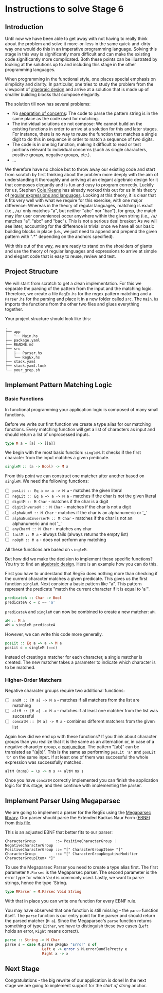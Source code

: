 # Instructions to solve Stage 6
## Introduction
Until now we have been able to get away with not having to really think about the problem and solve it more-or-less in the same quick-and-dirty way one would do this in an imperative programming language.
Solving this stage in this way is significantly more difficult and can make the existing code significantly more complicated.
Both these points can be illustrated by looking at the solutions up to and including this stage in the other programming languages.

When programming in the functional style, one places special emphasis on simplicity and clarity.
In particular, one tries to study the problem from the viewpoint of [algebraic design](https://algebradriven.design) and arrive at a solution that is made up of smaller building blocks that compose elegantly.

The solution till now has several problems:
- No [separation of concerns](https://en.wikipedia.org/wiki/Separation_of_concerns): The code to parse the pattern string is in the same place as the code used for matching.
- The individual solutions do not compose: We cannot build on the existing functions in order to arrive at a solution for this and later stages.
  For instance, there is no way to reuse the function that matches a single digit to do this in sequence in order to match a sequence of two digits.
- The code is in one big function, making it difficult to read or test portions relevant to individual concerns (such as single characters, positive groups, negative groups, etc.).
- ...

We therefore have no choice but to throw away our existing code and start from scratch by first thinking about the problem more deeply with the aim of understanding it thoroughly and arriving at an elegant algebraic design for it that composes elegantly and is fun and easy to program correctly.
Luckily for us, Stephen [Cole Kleene](https://en.wikipedia.org/wiki/Stephen_Cole_Kleene) has already worked this out for us in his theory of [regular expressions and languages](https://en.wikipedia.org/wiki/Regular_expression).
Looking at this theory, it is clear that it fits very well with what we require for this exercise, with one major difference: Whereas in the theory of regular languages, matching is exact (i.e., `/a/` only matches "a", but neither "abc" nor "bac"), for grep, the match may (for user convenience) occur anywhere within the given string (i.e., `/a/` matches "a", "abc" and "bac").
This is not a serious deal breaker: As we will see later, accounting for the difference is trivial once we have all our basic building blocks in place (i.e., we just need to append and prepend the given pattern with ".*" depending on the anchors specified). 

With this out of the way, we are ready to stand on the shoulders of giants and use the theory of regular languages and expressions to arrive at simple and elegant code that is easy to reuse, review and test.

## Project Structure
We will start from scratch to get a clean implementation.
For this we separate the parsing of the pattern from the input and the matching logic.
Therefore, we create a file `RegEx.hs` for the regex pattern matching and a `Parser.hs` for the parsing and place it in a new folder called `src`.
The `Main.hs` imports the functions from the other two files and glues everything together.

Your project structure should look like this:

```
.
├── app
│   └── Main.hs
├── package.yaml
├── README.md
├── src
│   ├── Parser.hs
│   └── RegEx.hs
├── stack.yaml
├── stack.yaml.lock
└── your_grep.sh
```

## Implement Pattern Matching Logic
### Basic Functions
In functional programming your application logic is composed of many small functions.

Before we write our first function we create a type alias for our matching functions.
Every matching function will get a list of characters as input and should return a list of unprocessed inputs.


```Haskell
type M a = [a] -> [[a]]
```

We begin with the most basic function: `singleM`. It checks if the first character from the input matches a given predicate.

```Haskell
singleM :: (a -> Bool) -> M a
```

From this point we can construct one matcher after another based on `singleM`.
We need the following functions:

* [ ] `posLit :: Eq a => a -> M a` - matches the given literal
* [ ] `negLit :: Eq a => a -> M a` - matches if the char is not the given literal
* [ ] `digitM :: M Char` - matches if the char is a digit
* [ ] `digitInverseM :: M Char` - matches if the char is not a digit
* [ ] `alphaNumM :: M Char` - matches if the char is an alphanumeric or '_'
* [ ] `alphaNumInverserM :: M Char` - matches if the char is not an alphanumeric and not '_'
* [ ] `anyCharM :: M Char` - matches any char
* [ ] `failM :: M a` - always fails (always returns the empty list)
* [ ] `noOpM :: M a` - does not perform any matching

All these functions are based on `singleM`.

But how did we make the decision to implement these specific functions?
You try to find an [algebraic design](https://algebradriven.design).
Here is an example how you can do this.

First you have to understand that RegEx does nothing more than checking if the current character matches a given predicate.
This gives us the first function `singleM`.
Next consider a basic pattern like "a".
This pattern represent the predicate "match the current character if it is equal to 'a'".

```Haskell
predicateA :: Char -> Bool
predicateA c = c == 'a'
```

`predicateA` and `singleM` can now be combined to create a new matcher: `aM`.
```Haskell
aM :: M a
aM = singleM predicateA
```

However, we can write this code more generally.
```Haskell
posLit :: Eq a => a -> M a
posLit c = singleM (==c)
```

Instead of creating a matcher for each character, a single matcher is created.
The new matcher takes a parameter to indicate which character is to be matched.


### Higher-Order Matchers
Negative character groups require two additional functions:

* [ ] `andM :: [M a] -> M a` - matches if all matchers from the list are matching
* [ ] `altM :: [M a] -> M a` - matches if at least one matcher from the list was successful
* [ ] `concatM :: [M a] -> M a` - combines different matchers from the given list

Again how did we end up with these functions?
If you think about character groups than you realize that it is the same as an alternation or, in case of a negative character group, a [conjunction](https://en.wikipedia.org/wiki/Logical_conjunction).
The pattern "[ab]" can be translated as "(a|b)".
This is the same as performing `posLit 'a'` and `posLit 'b'` on the same input.
If at least one of them was successful the whole expression was successfully matched.

```Haskell
altM (m:ms) = \s -> m s ++ altM ms s
```

Once you have `concatM` correctly implemented you can finish the application logic for this stage, and then continue with implementing the parser.

## Implement Parser Using Megaparsec

We are going to implement a parser for the RegEx using the [Megaparsec library](https://hackage.haskell.org/package/megaparsec).
Our parser should parse the Extended Backus Naur Form ([EBNF](https://en.wikipedia.org/wiki/Extended_Backus%E2%80%93Naur_form)) from [this file](https://github.com/kean/Regex/blob/master/grammar.ebnf).

This is an adjusted EBNF that better fits to our parser:

```EBNF
CharacterGroup         ::= PositiveCharacterGroup | NegativeCharacterGroup
PositiveCharacterGroup ::= "[" CharacterGroupItem+ "]"
CharacterGroup         ::= "[" CharacterGroupNegativeModifier CharacterGroupItem+ "]"
```

To use the Megaparsec Parser you need to create a type alias first.
The first parameter `M.Parsec` is the Megaparsec parser.
The second parameter is the error type for which `Void` is commonly used.
Lastly, we want to parse strings, hence the type `String.

```Haskell
type MParser = M.Parsec Void String
```

With that in place you can write one function for every EBNF rule.

You may have observed that one function is still missing - the `parse` function itself.
The `parse` function is our entry point for the parser and should return the parsed matcher (`M a`). Since the Megaparsec's `parse` function returns something of type `Either`, we have to distinguish these two cases (`Left` holds an error, `Right` means correct).

```Haskell
parse :: String -> M Char
parse s = case M.parse pRegEx "Error" s of
                 Left e -> error $ M.errorBundlePretty e
                 Right x -> x
```

## Next Stage
Congratulations - the big rewrite of our application is done!
In the next stage we are going to implement support for the *start of string* anchor.
